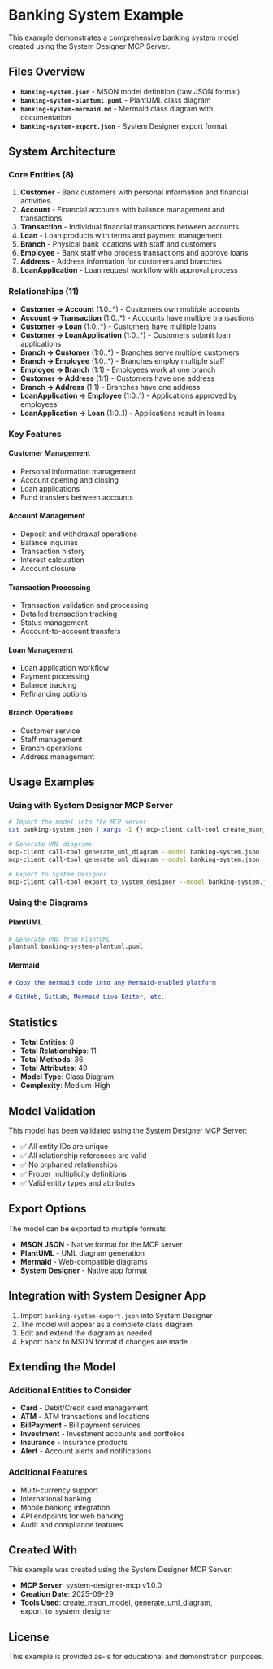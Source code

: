 # Banking System Example

This example demonstrates a comprehensive banking system model created using the System Designer MCP Server.

## Files Overview

- **`banking-system.json`** - MSON model definition (raw JSON format)
- **`banking-system-plantuml.puml`** - PlantUML class diagram
- **`banking-system-mermaid.md`** - Mermaid class diagram with documentation
- **`banking-system-export.json`** - System Designer export format

## System Architecture

### Core Entities (8)

1. **Customer** - Bank customers with personal information and financial activities
2. **Account** - Financial accounts with balance management and transactions
3. **Transaction** - Individual financial transactions between accounts
4. **Loan** - Loan products with terms and payment management
5. **Branch** - Physical bank locations with staff and customers
6. **Employee** - Bank staff who process transactions and approve loans
7. **Address** - Address information for customers and branches
8. **LoanApplication** - Loan request workflow with approval process

### Relationships (11)

- **Customer → Account** (1:0..\*) - Customers own multiple accounts
- **Account → Transaction** (1:0..\*) - Accounts have multiple transactions
- **Customer → Loan** (1:0..\*) - Customers have multiple loans
- **Customer → LoanApplication** (1:0..\*) - Customers submit loan applications
- **Branch → Customer** (1:0..\*) - Branches serve multiple customers
- **Branch → Employee** (1:0..\*) - Branches employ multiple staff
- **Employee → Branch** (1:1) - Employees work at one branch
- **Customer → Address** (1:1) - Customers have one address
- **Branch → Address** (1:1) - Branches have one address
- **LoanApplication → Employee** (1:0..1) - Applications approved by employees
- **LoanApplication → Loan** (1:0..1) - Applications result in loans

### Key Features

#### Customer Management

- Personal information management
- Account opening and closing
- Loan applications
- Fund transfers between accounts

#### Account Management

- Deposit and withdrawal operations
- Balance inquiries
- Transaction history
- Interest calculation
- Account closure

#### Transaction Processing

- Transaction validation and processing
- Detailed transaction tracking
- Status management
- Account-to-account transfers

#### Loan Management

- Loan application workflow
- Payment processing
- Balance tracking
- Refinancing options

#### Branch Operations

- Customer service
- Staff management
- Branch operations
- Address management

## Usage Examples

### Using with System Designer MCP Server

```bash
# Import the model into the MCP server
cat banking-system.json | xargs -I {} mcp-client call-tool create_mson_model --model-file {}

# Generate UML diagrams
mcp-client call-tool generate_uml_diagram --model banking-system.json --format plantuml
mcp-client call-tool generate_uml_diagram --model banking-system.json --format mermaid

# Export to System Designer
mcp-client call-tool export_to_system_designer --model banking-system.json --output banking-system-export.json
```

### Using the Diagrams

#### PlantUML

```bash
# Generate PNG from PlantUML
plantuml banking-system-plantuml.puml
```

#### Mermaid

```markdown
# Copy the mermaid code into any Mermaid-enabled platform

# GitHub, GitLab, Mermaid Live Editor, etc.
```

## Statistics

- **Total Entities**: 8
- **Total Relationships**: 11
- **Total Methods**: 36
- **Total Attributes**: 49
- **Model Type**: Class Diagram
- **Complexity**: Medium-High

## Model Validation

This model has been validated using the System Designer MCP Server:

- ✅ All entity IDs are unique
- ✅ All relationship references are valid
- ✅ No orphaned relationships
- ✅ Proper multiplicity definitions
- ✅ Valid entity types and attributes

## Export Options

The model can be exported to multiple formats:

- **MSON JSON** - Native format for the MCP server
- **PlantUML** - UML diagram generation
- **Mermaid** - Web-compatible diagrams
- **System Designer** - Native app format

## Integration with System Designer App

1. Import `banking-system-export.json` into System Designer
2. The model will appear as a complete class diagram
3. Edit and extend the diagram as needed
4. Export back to MSON format if changes are made

## Extending the Model

### Additional Entities to Consider

- **Card** - Debit/Credit card management
- **ATM** - ATM transactions and locations
- **BillPayment** - Bill payment services
- **Investment** - Investment accounts and portfolios
- **Insurance** - Insurance products
- **Alert** - Account alerts and notifications

### Additional Features

- Multi-currency support
- International banking
- Mobile banking integration
- API endpoints for web banking
- Audit and compliance features

## Created With

This example was created using the System Designer MCP Server:

- **MCP Server**: system-designer-mcp v1.0.0
- **Creation Date**: 2025-09-29
- **Tools Used**: create_mson_model, generate_uml_diagram, export_to_system_designer

## License

This example is provided as-is for educational and demonstration purposes.
